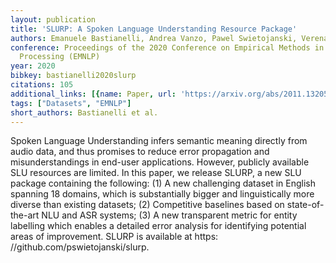 ```yaml
---
layout: publication
title: 'SLURP: A Spoken Language Understanding Resource Package'
authors: Emanuele Bastianelli, Andrea Vanzo, Pawel Swietojanski, Verena Rieser
conference: Proceedings of the 2020 Conference on Empirical Methods in Natural Language
  Processing (EMNLP)
year: 2020
bibkey: bastianelli2020slurp
citations: 105
additional_links: [{name: Paper, url: 'https://arxiv.org/abs/2011.13205'}]
tags: ["Datasets", "EMNLP"]
short_authors: Bastianelli et al.
---
```

Spoken Language Understanding infers semantic meaning directly from audio
data, and thus promises to reduce error propagation and misunderstandings in
end-user applications. However, publicly available SLU resources are limited.
In this paper, we release SLURP, a new SLU package containing the following:
(1) A new challenging dataset in English spanning 18 domains, which is
substantially bigger and linguistically more diverse than existing datasets;
(2) Competitive baselines based on state-of-the-art NLU and ASR systems; (3) A
new transparent metric for entity labelling which enables a detailed error
analysis for identifying potential areas of improvement. SLURP is available at
https: //github.com/pswietojanski/slurp.
